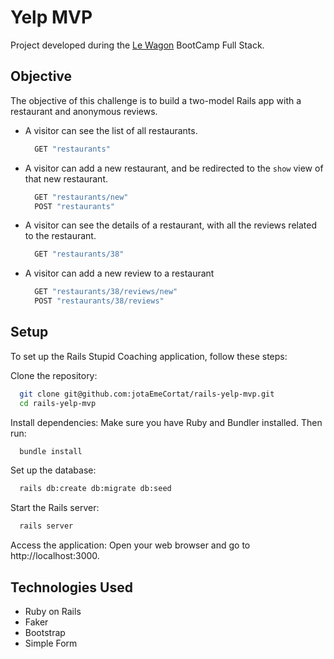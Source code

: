 # Yelp MVP

Project developed during the [Le Wagon](https://github.com/lewagon) BootCamp Full Stack.

## Objective

The objective of this challenge is to build a two-model Rails app with a restaurant and anonymous
reviews.

- A visitor can see the list of all restaurants.

  ```bash
    GET "restaurants"
  ```

- A visitor can add a new restaurant, and be redirected to the `show` view of that new restaurant.

  ```bash
    GET "restaurants/new"
    POST "restaurants"
  ```

- A visitor can see the details of a restaurant, with all the reviews related to the restaurant.

  ```bash
    GET "restaurants/38"
  ```

- A visitor can add a new review to a restaurant

  ```bash
    GET "restaurants/38/reviews/new"
    POST "restaurants/38/reviews"
  ```

## Setup

To set up the Rails Stupid Coaching application, follow these steps:

Clone the repository:

```sh
  git clone git@github.com:jotaEmeCortat/rails-yelp-mvp.git
  cd rails-yelp-mvp
```

Install dependencies: Make sure you have Ruby and Bundler installed. Then run:

```sh
  bundle install
```

Set up the database:

```sh
  rails db:create db:migrate db:seed
```

Start the Rails server:

```sh
  rails server
```

Access the application: Open your web browser and go to http://localhost:3000.

## Technologies Used

- Ruby on Rails
- Faker
- Bootstrap
- Simple Form
